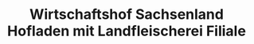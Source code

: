 ---
title: "Wirtschaftshof Sachsenland Hofladen mit Landfleischerei Filiale"
url: /chemnitz/wirtschaftshof-sachsenland-hofladen-mit-landfleischerei-filiale/
shop: Hofladen
---